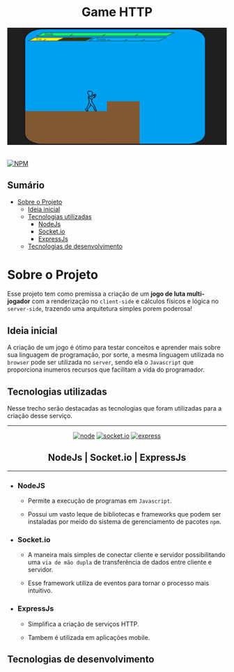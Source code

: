 <div align="center">
    <h1>Game HTTP</h1>
    <img src="./screenshots/scr0.png" alt="screenshot">
</div>

<br>

[![NPM](https://img.shields.io/badge/license-MIT-green)](https://github.com/Andrey20Allyson/node-read-line/blob/main/LICENSE)

## Sumário

- [Sobre o Projeto](#sobre-o-projeto)
    - [Ideia inicial](#ideia-inicial)
    - [Tecnologias utilizadas](#tecnologias-utilizadas)
        - [NodeJs](#nodejs)
        - [Socket.io](#expressjs)
        - [ExpressJs](#socketio)
    - [Tecnologias de desenvolvimento](#tecnologias-de-desenvolvimento)

# Sobre o Projeto

Esse projeto tem como premissa a criação de um **jogo de luta multi-jogador** com a renderização no `client-side` e cálculos físicos e lógica no `server-side`, trazendo uma arquitetura simples porem poderosa!

## Ideia inicial

A criação de um jogo é ótimo para testar conceitos e aprender mais sobre sua linguagem de programação, por sorte, a mesma linguagem utilizada no `browser` pode ser utilizada no `server`, sendo ela o `Javascript` que proporciona inumeros recursos que facilitam a vida do programador.

## Tecnologias utilizadas

Nesse trecho serão destacadas as tecnologias que foram utilizadas para a criação desse serviço.

---

<div align="center">
    <a href="https://nodejs.org"><img src="https://nodejs.org/static/images/logo.svg" alt="node" height="64px"></a>
    <a href="https://socket.io"><img src="https://socket.io/images/logo.svg" alt="socket.io" height="64px"></a>
    <a href="https://expressjs.com"><img src="https://expressjs.com/images/express-facebook-share.png" alt="express" height="64px"></a>
</div>
<div align="center">
    <h2>NodeJs | Socket.io | ExpressJs</h2>
</div>

---

- ### NodeJS

    - Permite a execução de programas em `Javascript`.
    
    - Possui um vasto leque de bibliotecas e frameworks que podem ser instaladas por meido do sistema de gerenciamento de pacotes `npm`.

- ### Socket.io

    - A maneira mais simples de conectar cliente e servidor possibilitando uma `via de mão dupla` de transferência de dados entre cliente e servidor.
    
    - Esse framework utiliza de eventos para tornar o processo mais intuitivo.

- ### ExpressJs

    - Simplifica a criação de serviços HTTP.
    
    - Tambem é utilizada em aplicações mobile.

## Tecnologias de desenvolvimento

